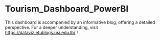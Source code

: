 # Tourism_Dashboard_PowerBI
This dashboard is accompanied by an informative blog, offering a detailed perspective. For a deeper understanding, visit https://dataviz.etublogs.usj.edu.lb/ !

